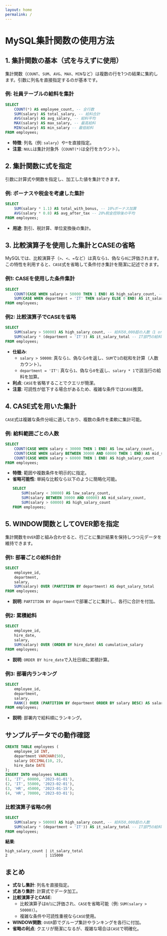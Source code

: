 ```yaml
---
layout: home
permalink: /
---
```

# MySQL集計関数の使用方法

## 1. 集計関数の基本（式を与えずに使用）
集計関数（`COUNT`、`SUM`、`AVG`、`MAX`、`MIN`など）は複数の行を1つの結果に集約します。引数に列名を直接指定するのが基本です。

### 例: 社員テーブルの給料を集計
```sql
SELECT 
    COUNT(*) AS employee_count, -- 全行数
    SUM(salary) AS total_salary, -- 給料合計
    AVG(salary) AS avg_salary, -- 給料平均
    MAX(salary) AS max_salary, -- 最高給料
    MIN(salary) AS min_salary -- 最低給料
FROM employees;
```

- **特徴**: 列名（例: `salary`）や`*`を直接指定。
- **注意**: `NULL`は集計対象外（`COUNT(*)`は全行をカウント）。

## 2. 集計関数に式を指定
引数に計算式や関数を指定し、加工した値を集計できます。

### 例: ボーナスや税金を考慮した集計
```sql
SELECT 
    SUM(salary * 1.1) AS total_with_bonus, -- 10%ボーナス加算
    AVG(salary * 0.8) AS avg_after_tax -- 20%税金控除後の平均
FROM employees;
```

- **用途**: 割引、税計算、単位変換後の集計。

## 3. 比較演算子を使用した集計とCASEの省略
MySQLでは、比較演算子（`>`、`<`、`=`など）は真なら`1`、偽なら`0`に評価されます。この特性を利用すると、`CASE`式を省略して条件付き集計を簡潔に記述できます。

### 例1: CASEを使用した条件集計
```sql
SELECT 
    COUNT(CASE WHEN salary > 50000 THEN 1 END) AS high_salary_count, -- 給料50,000超の人数
    SUM(CASE WHEN department = 'IT' THEN salary ELSE 0 END) AS it_salary_total -- IT部門の給料合計
FROM employees;
```

### 例2: 比較演算子でCASEを省略
```sql
SELECT 
    SUM(salary > 50000) AS high_salary_count, -- 給料50,000超の人数（1 or 0でカウント）
    SUM(salary * (department = 'IT')) AS it_salary_total -- IT部門の給料合計
FROM employees;
```

- **仕組み**:
  - `salary > 50000`: 真なら`1`、偽なら`0`を返し、`SUM`で`1`の総和を計算（人数カウント）。
  - `department = 'IT'`: 真なら`1`、偽なら`0`を返し、`salary * 1`で該当行の給料を加算。
- **利点**: `CASE`を省略することでクエリが簡潔。
- **注意**: 可読性が低下する場合があるため、複雑な条件では`CASE`推奨。

## 4. CASE式を用いた集計
`CASE`式は複雑な条件分岐に適しており、複数の条件を柔軟に集計可能。

### 例: 給料範囲ごとの人数
```sql
SELECT 
    COUNT(CASE WHEN salary < 30000 THEN 1 END) AS low_salary_count,
    COUNT(CASE WHEN salary BETWEEN 30000 AND 60000 THEN 1 END) AS mid_salary_count,
    COUNT(CASE WHEN salary > 60000 THEN 1 END) AS high_salary_count
FROM employees;
```

- **特徴**: 範囲や複数条件を明示的に指定。
- **省略可能性**: 単純な比較なら以下のように簡略化可能。
  ```sql
  SELECT 
      SUM(salary < 30000) AS low_salary_count,
      SUM(salary BETWEEN 30000 AND 60000) AS mid_salary_count,
      SUM(salary > 60000) AS high_salary_count
  FROM employees;
  ```

## 5. WINDOW関数としてOVER節を指定
集計関数を`OVER`節と組み合わせると、行ごとに集計結果を保持しつつ元データを維持できます。

### 例1: 部署ごとの給料合計
```sql
SELECT 
    employee_id,
    department,
    salary,
    SUM(salary) OVER (PARTITION BY department) AS dept_salary_total
FROM employees;
```

- **説明**: `PARTITION BY department`で部署ごとに集計し、各行に合計を付加。

### 例2: 累積給料
```sql
SELECT 
    employee_id,
    hire_date,
    salary,
    SUM(salary) OVER (ORDER BY hire_date) AS cumulative_salary
FROM employees;
```

- **説明**: `ORDER BY hire_date`で入社日順に累積計算。

### 例3: 部署内ランキング
```sql
SELECT 
    employee_id,
    department,
    salary,
    RANK() OVER (PARTITION BY department ORDER BY salary DESC) AS salary_rank
FROM employees;
```

- **説明**: 部署内で給料順にランキング。

## サンプルデータでの動作確認
```sql
CREATE TABLE employees (
    employee_id INT,
    department VARCHAR(50),
    salary DECIMAL(10, 2),
    hire_date DATE
);
INSERT INTO employees VALUES
(1, 'IT', 60000, '2023-01-01'),
(2, 'IT', 55000, '2023-02-01'),
(3, 'HR', 45000, '2023-01-15'),
(4, 'HR', 70000, '2023-03-01');
```

### 比較演算子省略の例
```sql
SELECT 
    SUM(salary > 50000) AS high_salary_count, -- 給料50,000超の人数
    SUM(salary * (department = 'IT')) AS it_salary_total -- IT部門の給料合計
FROM employees;
```
**結果**:
```
high_salary_count | it_salary_total
2                 | 115000
```

## まとめ
- **式なし集計**: 列名を直接指定。
- **式あり集計**: 計算式でデータ加工。
- **比較演算子とCASE**:
  - 比較演算子は`0`/`1`に評価され、`CASE`を省略可能（例: `SUM(salary > 50000)`）。
  - 複雑な条件や可読性重視なら`CASE`使用。
- **WINDOW関数**: `OVER`節でグループ集計やランキングを各行に付加。
- **省略の利点**: クエリが簡潔になるが、複雑な場合は`CASE`で明確化。
